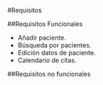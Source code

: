 #Requisitos

##Requisitos Funcionales

* Añadir paciente.
* Búsqueda por pacientes.
* Edición datos de paciente.
* Calendario de citas.

##Requisitos no funcionales

